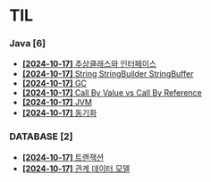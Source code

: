# TIL
 
### Java [6]
- [**[2024-10-17]**  추상클래스와 인터페이스](https://github.com/A-lass/TIL/blob/main/Java/추상클래스와_인터페이스.md)
- [**[2024-10-17]**  String StringBuilder StringBuffer](https://github.com/A-lass/TIL/blob/main/Java/String_StringBuilder_StringBuffer.md)
- [**[2024-10-17]**  GC](https://github.com/A-lass/TIL/blob/main/Java/GC.md)
- [**[2024-10-17]**  Call By Value vs Call By Reference](https://github.com/A-lass/TIL/blob/main/Java/Call_By_Value_vs_Call_By_Reference.md)
- [**[2024-10-17]**  JVM](https://github.com/A-lass/TIL/blob/main/Java/JVM.md)
- [**[2024-10-17]**  동기화](https://github.com/A-lass/TIL/blob/main/Java/동기화.md)
### DATABASE [2]
- [**[2024-10-17]**  트랜잭션](https://github.com/A-lass/TIL/blob/main/DATABASE/트랜잭션.md)
- [**[2024-10-17]**  관계 데이터 모델](https://github.com/A-lass/TIL/blob/main/DATABASE/관계_데이터_모델.md)
